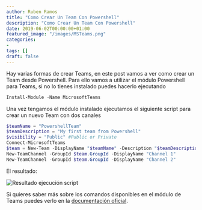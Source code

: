 ```yaml
---
author: Ruben Ramos
title: "Como Crear Un Team Con Powershell"
description: "Como Crear Un Team Con Powershell"
date: 2019-06-02T00:00:00+01:00
featured_image: "/images/MSTeams.png"
categories:
- 
tags: []
draft: false
---
```


Hay varias formas de crear Teams, en este post vamos a ver como crear un Team desde Powershell. Para ello vamos a utilizar el módulo Powershell para Teams, si no lo tienes instalado puedes hacerlo ejecutando

```powershell
Install-Module -Name MicrosoftTeams
```

Una vez tengamos el módulo instalado ejecutamos el siguiente script para crear un nuevo Team con dos canales

```powershell
$teamName = "PowershellTeam"
$teamDescription = "My first team from Powershell"
$visibility = "Public" #Public or Private
Connect-MicrosoftTeams
$team = New-Team -DisplayName "$teamName" -Description "$teamDescription" -Visibility $visibility
New-TeamChannel -GroupId $team.GroupId -DisplayName "Channel 1"
New-TeamChannel -GroupId $team.GroupId -DisplayName "Channel 2"
```

El resultado:

![Resultado ejecución script](/images/como-crear-un-team-con-powershell-01.png)

Si quieres saber más sobre los comandos disponibles en el módulo de Teams puedes verlo en la [documentación oficial](https://docs.microsoft.com/es-es/powershell/module/teams/?view=teams-ps).